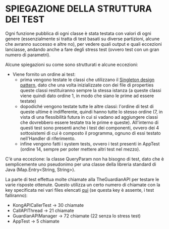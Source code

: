 # SPIEGAZIONE DELLA STRUTTURA DEI TEST
Ogni funzione pubblica di ogni classe è stata testata con valori di ogni genere (essenzialmente si tratta di test
basati su diverse partizioni, alcune che avranno successo e altre no), per vedere quali output e quali eccezioni lanciasse, andando anche a fare degli stress test (ovvero test con un gran numero di parametri).

Alcune spiegazioni su come sono strutturati e alcune eccezioni:
- Viene fornito un ordine ai test: 
  - prima vengono testate le classi che utilizzano il [Singleton design pattern](design_patterns.md),
    dato che una volta inizializzate con dei file di properties queste classi restituiranno sempre la stessa istanza
    (a queste classi viene quindi dato ordine 1, in modo che siano le prime ad essere testate)
  - dopodiché vengono testate tutte le altre classi: l'ordine di test di queste ultime è indifferente,
    quindi hanno tutte lo stesso ordine (7, in vista di una flessibilità futura in cui si vadano ad aggiungere
    classi che dovrebbero essere testate tra le prime e queste).
    All'interno di questi test sono presenti anche i test dei componenti, ovvero dei 4 sottosistemi di cui è composto il programma,
    ognuno di essi testato nell'Handler di riferimento.
  - infine vengono fatti i system tests, ovvero i test presenti in AppTest (ordine 14, sempre per poter mettere altri test nel mezzo).

C'è una eccezione: la classe QueryParam non ha bisogno di test, dato che è semplicemente uno pseudonimo per una
classe della libreria standard di Java (Map.Entry<String, String>).

La parte di test effettua molte chiamate alla TheGuardianAPI per testare le varie risposte ottenute.
Questo utilizza un certo numero di chiamate con la key specificata nei vari files elencati [qui](../istruzioni/installazione.html) (se questa key è assente,
i test falliranno):
- KongAPICallerTest -> 30 chiamate
- CallAPIThread -> 21 chiamate
- GuardianAPIManager -> 72 chiamate (22 senza lo stress test)
- AppTest -> 5 chiamate

